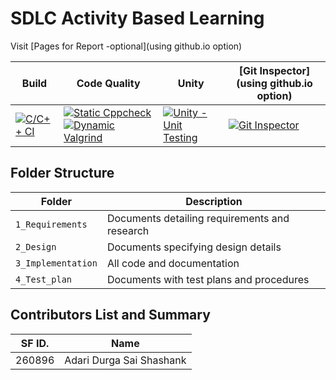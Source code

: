 # SDLC Activity Based Learning

Visit [Pages for Report -optional](using github.io option)

Build | Code Quality | Unity | [Git Inspector](using github.io option)
------|----------|-------|--------------
[![C/C++ CI](https://github.com/adarishashank/AppliedSDLC/actions/workflows/cppcheck.yml/badge.svg)](https://github.com/adarishashank/AppliedSDLC/actions/workflows/cppcheck.yml) | [![Static Cppcheck](https://github.com/adarishashank/AppliedSDLC/actions/workflows/c-build.ymlbadge.svg)](https://github.com/adarishashank/AppliedSDLC/actions/workflows/c-build.yml) [![Dynamic Valgrind](https://github.com/adarishashank/AppliedSDLC/actions/workflows/Valgrid@test.yml/badge.svg)](https://github.com/adarishashank/AppliedSDLC/actions/workflows/Valgrid@test.yml)| [![Unity - Unit Testing](https://github.com/adarishashank/AppliedSDLC/actions/workflows/unity@test.yml/badge.svg)](https://github.com/adarishashank/AppliedSDLC/actions/workflows/unity@test.yml)| [![Git Inspector](https://github.com/adarishashank/AppliedSDLC/actions/workflows/gitinspector.ymll/badge.svg)](https://github.com/adarishashank/AppliedSDLC/actions/workflows/gitinspector.yml)


## Folder Structure
Folder             | Description
-------------------| -----------------------------------------
`1_Requirements`   | Documents detailing requirements and research
`2_Design`         | Documents specifying design details
`3_Implementation` | All code and documentation
`4_Test_plan`      | Documents with test plans and procedures

## Contributors List and Summary

| SF ID. | Name |
| ------ | ---- |
| 260896 | Adari Durga Sai Shashank |
  

